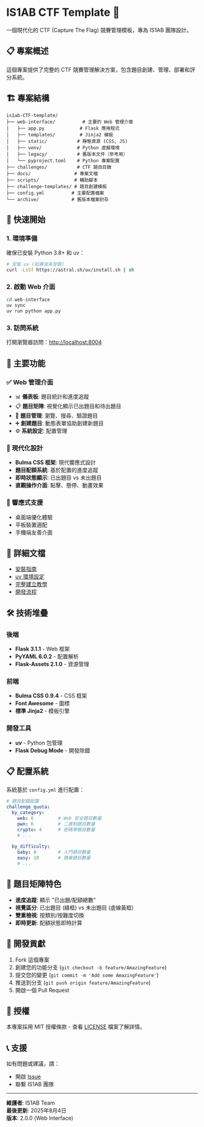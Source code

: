 # IS1AB CTF Template 🚀

一個現代化的 CTF (Capture The Flag) 競賽管理模板，專為 IS1AB 團隊設計。

## 📋 專案概述

這個專案提供了完整的 CTF 競賽管理解決方案，包含題目創建、管理、部署和評分系統。

## 🏗️ 專案結構

```
is1ab-CTF-template/
├── web-interface/          # 主要的 Web 管理介面
│   ├── app.py             # Flask 應用程式
│   ├── templates/         # Jinja2 模板
│   ├── static/           # 靜態資源 (CSS, JS)
│   ├── venv/             # Python 虛擬環境
│   ├── legacy/           # 舊版本文件（參考用）
│   └── pyproject.toml    # Python 專案配置
├── challenges/           # CTF 題目目錄
├── docs/                # 專案文檔
├── scripts/             # 輔助腳本
├── challenge-templates/ # 題目創建模板
├── config.yml          # 主要配置檔案
└── archive/            # 舊版本檔案封存
```

## 🚀 快速開始

### 1. 環境準備

確保已安裝 Python 3.8+ 和 uv：

```bash
# 安裝 uv (如果尚未安裝)
curl -LsSf https://astral.sh/uv/install.sh | sh
```

### 2. 啟動 Web 介面

```bash
cd web-interface
uv sync
uv run python app.py
```

### 3. 訪問系統

打開瀏覽器訪問：<http://localhost:8004>

## 🎯 主要功能

### ✅ Web 管理介面

- 📊 **儀表板**: 題目統計和進度追蹤
- 📋 **題目矩陣**: 視覺化顯示已出題目和待出題目
- 🔧 **題目管理**: 瀏覽、搜尋、驗證題目
- ➕ **創建題目**: 動態表單協助創建新題目
- ⚙️ **系統設定**: 配置管理

### 🎨 現代化設計

- **Bulma CSS 框架**: 現代響應式設計
- **題目配額系統**: 基於配置的進度追蹤
- **即時狀態顯示**: 已出題目 vs 未出題目
- **直觀操作介面**: 點擊、懸停、動畫效果

### 📱 響應式支援

- 桌面端優化體驗
- 平板裝置適配
- 手機端友善介面

## 📖 詳細文檔

- [安裝指南](docs/setup-guide.md)
- [uv 環境設定](docs/uv-setup-guide.md)
- [完整建立教學](IS1AB%20CTF%20模板完整建立教學.md)
- [開發流程](repo流程.md)

## 🛠️ 技術堆疊

### 後端

- **Flask 3.1.1** - Web 框架
- **PyYAML 6.0.2** - 配置解析
- **Flask-Assets 2.1.0** - 資源管理

### 前端

- **Bulma CSS 0.9.4** - CSS 框架
- **Font Awesome** - 圖標
- **標準 Jinja2** - 模板引擎

### 開發工具

- **uv** - Python 包管理
- **Flask Debug Mode** - 開發除錯

## 📋 配置系統

系統基於 `config.yml` 進行配置：

```yaml
# 題目配額配置
challenge_quota:
  by_category:
    web: 6         # Web 安全題目數量
    pwn: 6         # 二進制題目數量
    crypto: 4      # 密碼學題目數量
    # ...
  
  by_difficulty:
    baby: 8        # 入門題目數量
    easy: 10       # 簡單題目數量
    # ...
```

## 🎉 題目矩陣特色

- **進度追蹤**: 顯示 "已出題/配額總數"
- **視覺區分**: 已出題目 (綠框) vs 未出題目 (虛線黃框)
- **雙重檢視**: 按類別/按難度切換
- **即時更新**: 配額狀態即時計算

## 🤝 開發貢獻

1. Fork 這個專案
2. 創建您的功能分支 (`git checkout -b feature/AmazingFeature`)
3. 提交您的變更 (`git commit -m 'Add some AmazingFeature'`)
4. 推送到分支 (`git push origin feature/AmazingFeature`)
5. 開啟一個 Pull Request

## 📄 授權

本專案採用 MIT 授權條款 - 查看 [LICENSE](LICENSE) 檔案了解詳情。

## 📞 支援

如有問題或建議，請：

- 開啟 [Issue](../../issues)
- 聯繫 IS1AB 團隊

---

**維護者**: IS1AB Team  
**最後更新**: 2025年8月4日  
**版本**: 2.0.0 (Web Interface)

